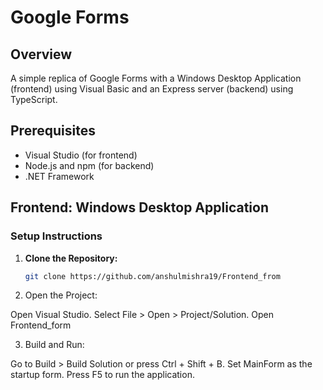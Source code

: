 # Google Forms 

## Overview

A simple replica of Google Forms with a Windows Desktop Application (frontend) using Visual Basic and an Express server (backend) using TypeScript.

## Prerequisites

- Visual Studio (for frontend)
- Node.js and npm (for backend)
- .NET Framework

## Frontend: Windows Desktop Application

### Setup Instructions

1. **Clone the Repository:**
   ```bash
   git clone https://github.com/anshulmishra19/Frontend_from

2.  Open the Project:

Open Visual Studio.
Select File > Open > Project/Solution.
Open Frontend_form

3. Build and Run:

Go to Build > Build Solution or press Ctrl + Shift + B.
Set MainForm as the startup form.
Press F5 to run the application.


